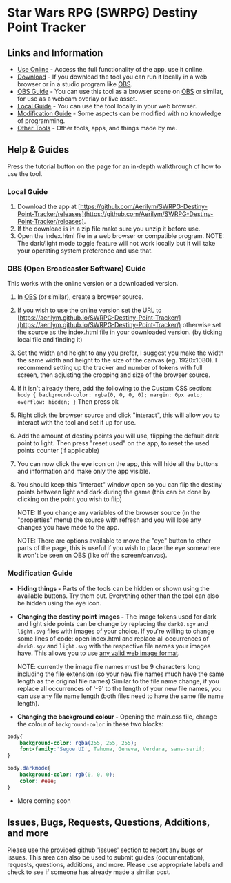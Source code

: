 # Star Wars RPG (SWRPG) Destiny Point Tracker

## Links and Information

* [Use Online](https://aerilym.github.io/SWRPG-Destiny-Point-Tracker) - Access the full functionality of the app, use it online.
* [Download](https://github.com/Aerilym/SWRPG-Destiny-Point-Tracker/releases) - If you download the tool you can run it locally in a web browser or in a studio program like [OBS](https://obsproject.com/).
* [OBS Guide](#OBSGUIDE) - You can use this tool as a browser scene on [OBS](https://obsproject.com/) or similar, for use as a webcam overlay or live asset.
* [Local Guide](#Local-Guide) - You can use the tool locally in your web browser.
* [Modification Guide](#Modification-Guide) - Some aspects can be modified with no knowledge of programming.
* [Other Tools](https://aerilym.github.io/) - Other tools, apps, and things made by me.

## Help & Guides

Press the tutorial button on the page for an in-depth walkthrough of how to use the tool.

### Local Guide

1. Download the app at [https://github.com/Aerilym/SWRPG-Destiny-Point-Tracker/releases](https://github.com/Aerilym/SWRPG-Destiny-Point-Tracker/releases).
2. If the download is in a zip file make sure you unzip it before use.
3. Open the index.html file in a web browser or compatible program.
NOTE: The dark/light mode toggle feature will not work locally but it will take your operating system preference and use that.

### OBS (Open Broadcaster Software) Guide

This works with the online version or a downloaded version.

1. In [OBS](https://obsproject.com/) (or similar), create a browser source.
2. If you wish to use the online version set the URL to [https://aerilym.github.io/SWRPG-Destiny-Point-Tracker/](https://aerilym.github.io/SWRPG-Destiny-Point-Tracker/) otherwise set the source as the index.html file in your downloaded version. (by ticking local file and finding it)
3. Set the width and height to any you prefer, I suggest you make the width the same width and height to the size of the canvas (eg. 1920x1080). I recommend setting up the tracker and number of tokens with full screen, then adjusting the cropping and size of the browser source.
4. If it isn't already there, add the following to the Custom CSS section: `body { background-color: rgba(0, 0, 0, 0); margin: 0px auto; overflow: hidden; }` Then press ok
5. Right click the browser source and click "interact", this will allow you to interact with the tool and set it up for use.
6. Add the amount of destiny points you will use, flipping the default dark point to light. Then press "reset used" on the app, to reset the used points counter (if applicable)
7. You can now click the eye icon on the app, this will hide all the buttons and information and make only the app visible.
8. You should keep this "interact" window open so you can flip the destiny points between light and dark during the game (this can be done by clicking on the point you wish to flip)

    NOTE: If you change any variables of the browser source (in the "properties" menu) the source with refresh and you will lose any changes you have made to the app.

    NOTE: There are options available to move the "eye" button to other parts of the page, this is useful if you wish to place the eye somewhere it won't be seen on OBS (like off the screen/canvas).

### Modification Guide

* **Hiding things -** Parts of the tools can be hidden or shown using the available buttons. Try them out. Everything other than the tool can also be hidden using the eye icon.
* **Changing the destiny point images -** The image tokens used for dark and light side points can be change by replacing the `dark0.sgv` and `light.svg` files with images of your choice. If you're willing to change some lines of code: open index.html and replace all occurrences of `dark0.sgv` and `light.svg` with the respective file names your images have. This allows you to use [any valid web image format](https://developer.mozilla.org/en-US/docs/Web/HTML/Element/img#supported_image_formats).

    NOTE: currently the image file names must be 9 characters long including the file extension (so your new file names much have the same length as the original file names) Similar to the file name change, if you replace all occurrences of '-9' to the length of your new file names, you can use any file name length (both files need to have the same file name length).

* **Changing the background colour -** Opening the main.css file, change the colour of `background-color` in these two blocks:
  
```css
body{
    background-color: rgba(255, 255, 255);
    font-family:'Segoe UI', Tahoma, Geneva, Verdana, sans-serif;
}

body.darkmode{
    background-color: rgb(0, 0, 0);
    color: #eee;
}
```

* More coming soon

## Issues, Bugs, Requests, Questions, Additions, and more

Please use the provided github 'issues' section to report any bugs or issues. This area can also be used to submit guides (documentation), requests, questions, additions, and more. Please use appropriate labels and check to see if someone has already made a similar post.
